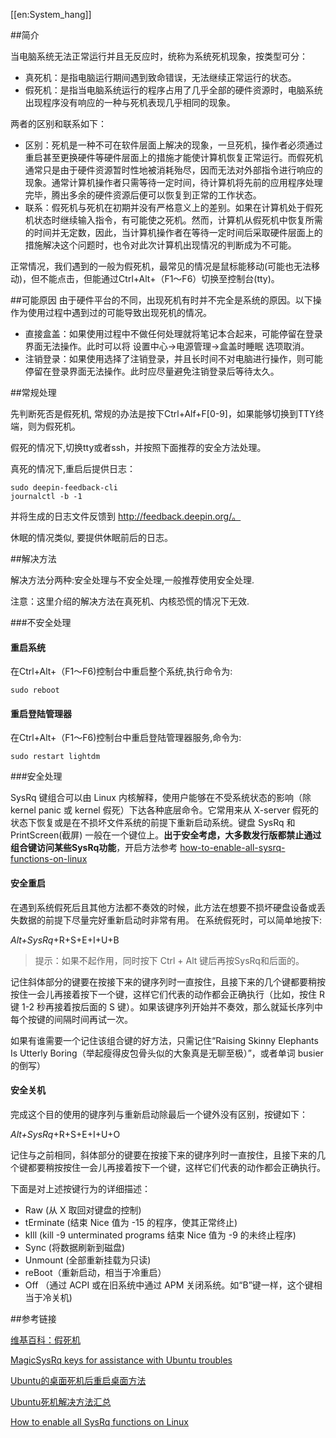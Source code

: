 [[en:System_hang]]


##简介

当电脑系统无法正常运行并且无反应时，统称为系统死机现象，按类型可分：

- 真死机：是指电脑运行期间遇到致命错误，无法继续正常运行的状态。
- 假死机：是指当电脑系统运行的程序占用了几乎全部的硬件资源时，电脑系统出现程序没有响应的一种与死机表现几乎相同的现象。

两者的区别和联系如下：

- 区别：死机是一种不可在软件层面上解决的现象，一旦死机，操作者必须通过重启甚至更换硬件等硬件层面上的措施才能使计算机恢复正常运行。而假死机通常只是由于硬件资源暂时性地被消耗殆尽，因而无法对外部指令进行响应的现象。通常计算机操作者只需等待一定时间，待计算机将先前的应用程序处理完毕，腾出多余的硬件资源后便可以恢复到正常的工作状态。
- 联系：假死机与死机在初期并没有严格意义上的差别。如果在计算机处于假死机状态时继续输入指令，有可能使之死机。然而，计算机从假死机中恢复所需的时间并无定数，因此，当计算机操作者在等待一定时间后采取硬件层面上的措施解决这个问题时，也令对此次计算机出现情况的判断成为不可能。

正常情况，我们遇到的一般为假死机，最常见的情况是鼠标能移动(可能也无法移动)，但不能点击，但能通过Ctrl+Alt+（F1～F6）切换至控制台(tty)。

##可能原因
由于硬件平台的不同，出现死机有时并不完全是系统的原因。以下操作为使用过程中遇到过的可能导致出现死机的情况。
- 直接盒盖：如果使用过程中不做任何处理就将笔记本合起来，可能停留在登录界面无法操作。此时可以将 设置中心->电源管理->盒盖时睡眠 选项取消。
- 注销登录：如果使用选择了注销登录，并且长时间不对电脑进行操作，则可能停留在登录界面无法操作。此时应尽量避免注销登录后等待太久。

##常规处理

先判断死否是假死机, 常规的办法是按下Ctrl+Alf+F[0-9]，如果能够切换到TTY终端，则为假死机。

假死的情况下,切换tty或者ssh，并按照下面推荐的安全方法处理。

真死的情况下,重启后提供日志：

    sudo deepin-feedback-cli
    journalctl -b -1

并将生成的日志文件反馈到 http://feedback.deepin.org/。

休眠的情况类似, 要提供休眠前后的日志。

##解决方法

解决方法分两种:安全处理与不安全处理,一般推荐使用安全处理.

注意：这里介绍的解决方法在真死机、内核恐慌的情况下无效.

###不安全处理

#### 重启系统

在Ctrl+Alt+（F1～F6)控制台中重启整个系统,执行命令为:

    sudo reboot

#### 重启登陆管理器

在Ctrl+Alt+（F1～F6)控制台中重启登陆管理器服务,命令为:

    sudo restart lightdm 

###安全处理

SysRq 键组合可以由 Linux 内核解释，使用户能够在不受系统状态的影响（除 kernel panic 或 kernel 假死）下达各种底层命令。它常用来从 X-server 假死的状态下恢复或是在不损坏文件系统的前提下重新启动系统。键盘 SysRq 和 PrintScreen(截屏) 一般在一个键位上。**出于安全考虑，大多数发行版都禁止通过组合键访问某些SysRq功能**，开启方法参考 [how-to-enable-all-sysrq-functions-on-linux](https://linuxconfig.org/how-to-enable-all-sysrq-functions-on-linux)

#### 安全重启

在遇到系统假死后且其他方法都不奏效的时候，此方法在想要不损坏硬盘设备或丢失数据的前提下尽量完好重新启动时非常有用。 在系统假死时，可以简单地按下:

*Alt+SysRq*+R+S+E+I+U+B  
>提示：如果不起作用，同时按下 Ctrl + Alt 键后再按SysRq和后面的。

记住斜体部分的键要在按接下来的键序列时一直按住，且接下来的几个键都要稍按按住一会儿再接着按下一个键，这样它们代表的动作都会正确执行（比如，按住 R 键 1-2 秒再接着按后面的 S 键）。如果该键序列开始并不奏效，那么就延长序列中每个按键的间隔时间再试一次。

如果有谁需要一个记住该组合键的好方法，只需记住“Raising Skinny Elephants Is Utterly Boring（举起瘦得皮包骨头似的大象真是无聊至极）”，或者单词 busier 的倒写）

#### 安全关机

完成这个目的使用的键序列与重新启动除最后一个键外没有区别，按键如下：

*Alt+SysRq*+R+S+E+I+U+O

记住与之前相同，斜体部分的键要在按接下来的键序列时一直按住，且接下来的几个键都要稍按按住一会儿再接着按下一个键，这样它们代表的动作都会正确执行。

下面是对上述按键行为的详细描述：

- Raw (从 X 取回对键盘的控制)
- tErminate (结束 Nice 值为 -15 的程序，使其正常终止)
- kIll (kill -9 unterminated programs 结束 Nice 值为 -9 的未终止程序)
- Sync (将数据刷新到磁盘)
- Unmount (全部重新挂载为只读)
- reBoot（重新启动，相当于冷重启）
- Off （通过 ACPI 或在旧系统中通过 APM 关闭系统。如“B”键一样，这个键相当于冷关机)



##参考链接

[维基百科：假死机](http://zh.wikipedia.org/wiki/%E5%81%87%E6%AD%BB%E6%9C%BA)

[MagicSysRq keys for assistance with Ubuntu troubles](http://ubuntuforums.org/showthread.php?t=617349)

[Ubuntu的桌面死机后重启桌面方法](http://linux.net527.cn/Ubuntu/Ubuntuanzhuangyuyingyong/18698.html)

[Ubuntu死机解决方法汇总](https://www.jianshu.com/p/36fb9eed82a3)

[How to enable all SysRq functions on Linux](https://linuxconfig.org/how-to-enable-all-sysrq-functions-on-linux)